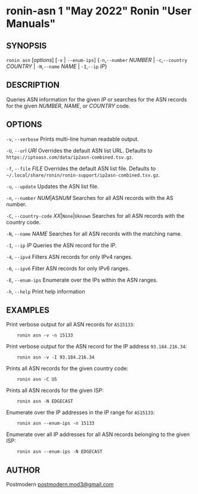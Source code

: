 # ronin-asn 1 "May 2022" Ronin "User Manuals"

## SYNOPSIS

`ronin asn` [*options*] [`-v` \| `--enum-ips`] {`-n`,`--number` *NUMBER* \| `-c`,`--country` *COUNTRY* \| `-N`,`--name` *NAME* \| `-I`,`--ip` *IP*}

## DESCRIPTION

Queries ASN information for the given *IP* or searches for the ASN records for
the given *NUMBER*, *NAME*, or *COUNTRY* code.

## OPTIONS

`-v`, `--verbose`
  Prints multi-line human readable output.

`-U`, `--ur`l *URI*
  Overrides the default ASN list URL. Defaults to
  `https://iptoasn.com/data/ip2asn-combined.tsv.gz`.

`-f`, `--file` *FILE*
  Overrides the default ASN list file. Defaults to
  `~/.local/share/ronin/ronin-support/ip2asn-combined.tsv.gz`.

`-u`, `--update`
  Updates the ASN list file.

`-n`, `--number` *NUM*\|AS*NUM*
  Searches for all ASN records with the AS number.

`-C`, `--country-code` *XX*|`None`|`Uknown`
  Searches for all ASN records with the country code.

`-N`, `--name` *NAME*
  Searches for all ASN records with the matching name.

`-I`, `--ip` *IP*
  Queries the ASN record for the IP.

`-4`, `--ipv4`
  Filters ASN records for only IPv4 ranges.

`-6`, `--ipv6`
  Filter ASN records for only IPv6 ranges.

`-E`, `--enum-ips`
  Enumerate over the IPs within the ASN ranges.

`-h`, `--help`
  Print help information

## EXAMPLES

Print verbose output for all ASN records for `AS15133`:

        ronin asn -v -n 15133

Print verbose output for the ASN record for the IP address `93.184.216.34`:

        ronin asn -v -I 93.184.216.34

Prints all ASN records for the given country code:

        ronin asn -C US

Prints all ASN records for the given ISP:

        ronin asn -N EDGECAST

Enumerate over the IP addresses in the IP range for `AS15133`:

        ronin asn --enum-ips -n 15133

Enumerate over all IP addresses for all ASN records belonging to the given ISP:

        ronin asn --enum-ips -N EDGECAST

## AUTHOR

Postmodern <postmodern.mod3@gmail.com>

